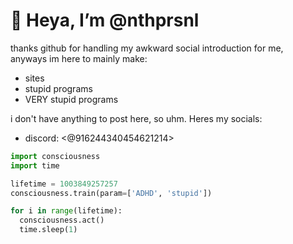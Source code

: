 # 👋 Heya, I’m @nthprsnl
thanks github for handling my awkward social introduction for me,  
anyways im here to mainly make:
- sites
- stupid programs
- VERY stupid programs

i don't have anything to post here, so uhm. Heres my socials:
- discord: <@916244340454621214>

```python
import consciousness
import time

lifetime = 1003849257257
consciousness.train(param=['ADHD', 'stupid'])

for i in range(lifetime):
  consciousness.act()
  time.sleep(1)
 ```
